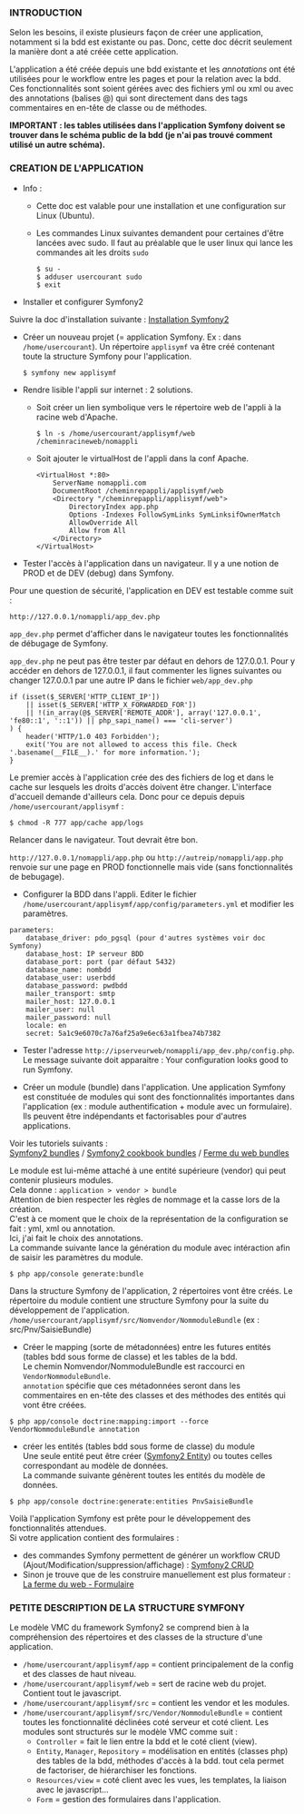 ### INTRODUCTION

Selon les besoins, il existe plusieurs façon de créer une application, notamment si la bdd est existante ou pas. Donc, cette doc décrit seulement la manière dont a até créée cette application.

L'application a été créée depuis une bdd existante et les *annotations* ont été utilisées pour le workflow entre les pages et pour la relation avec la bdd. Ces fonctionnalités sont soient gérées avec des fichiers yml ou xml ou avec des annotations (balises @) qui sont directement dans des tags commentaires en en-tête de classe ou de méthodes.

**IMPORTANT : les tables utilisées dans l'application Symfony doivent se trouver dans le schéma public de la bdd (je n'ai pas trouvé comment utilisé un autre schéma).**

### CREATION DE L'APPLICATION

- Info : 
    - Cette doc est valable pour une installation et une configuration sur Linux (Ubuntu).
    - Les commandes Linux suivantes demandent pour certaines d'être lancées avec sudo. Il faut au préalable que le user linux qui lance les commandes ait les droits ```sudo```

        ```
        $ su -
        $ adduser usercourant sudo
        $ exit
        ```

- Installer et configurer Symfony2

Suivre la doc d'installation suivante : [Installation Symfony2](http://symfony.com/fr/doc/current/book/installation.html "Titre")

- Créer un nouveau projet (= application Symfony. Ex : dans `/home/usercourant`). Un répertoire `applisymf` va être créé contenant toute la structure Symfony pour l'application.

    ```
    $ symfony new applisymf
    ```
    
- Rendre lisible l'appli sur internet : 2 solutions.
    - Soit créer un lien symbolique vers le répertoire web de l'appli à la racine web d'Apache.
    
        ```
        $ ln -s /home/usercourant/applisymf/web /cheminracineweb/nomappli
        ``` 

    - Soit ajouter le virtualHost de l'appli dans la conf Apache.
    
        ```
        <VirtualHost *:80>
            ServerName nomappli.com
            DocumentRoot /cheminrepappli/applisymf/web
            <Directory "/cheminrepappli/applisymf/web">
                DirectoryIndex app.php
                Options -Indexes FollowSymLinks SymLinksifOwnerMatch
                AllowOverride All
                Allow from All
            </Directory>
        </VirtualHost>
        ```

- Tester l'accès à l'application dans un navigateur. Il y a une notion de PROD et de DEV (debug) dans Symfony.

Pour une question de sécurité, l'application en DEV est testable comme suit :

`http://127.0.0.1/nomappli/app_dev.php`

`app_dev.php` permet d'afficher dans le navigateur toutes les fonctionnalités de débugage de Symfony.

`app_dev.php` ne peut pas être tester par défaut en dehors de 127.0.0.1. Pour y accéder en dehors de 127.0.0.1, il faut commenter les lignes suivantes ou changer 127.0.0.1 par une autre IP dans le fichier `web/app_dev.php`

```
if (isset($_SERVER['HTTP_CLIENT_IP'])
    || isset($_SERVER['HTTP_X_FORWARDED_FOR'])
    || !(in_array(@$_SERVER['REMOTE_ADDR'], array('127.0.0.1', 'fe80::1', '::1')) || php_sapi_name() === 'cli-server')
) {
    header('HTTP/1.0 403 Forbidden');
    exit('You are not allowed to access this file. Check '.basename(__FILE__).' for more information.');
}
```

Le premier accès à l'application crée des des fichiers de log et dans le cache sur lesquels les droits d'accès doivent être changer. L'interface d'accueil demande d'ailleurs cela. Donc pour ce depuis depuis `/home/usercourant/applisymf` :

```
$ chmod -R 777 app/cache app/logs
```

Relancer dans le navigateur. Tout devrait être bon.

`http://127.0.0.1/nomappli/app.php` ou `http://autreip/nomappli/app.php` renvoie sur une page en PROD fonctionnelle mais vide (sans fonctionnalités de bebugage).

- Configurer la BDD dans l'appli. Editer le fichier `/home/usercourant/applisymf/app/config/parameters.yml` et modifier les paramètres.

```
parameters:
    database_driver: pdo_pgsql (pour d'autres systèmes voir doc Symfony)
    database_host: IP serveur BDD
    database_port: port (par défaut 5432)
    database_name: nombdd
    database_user: userbdd
    database_password: pwdbdd
    mailer_transport: smtp
    mailer_host: 127.0.0.1
    mailer_user: null
    mailer_password: null
    locale: en
    secret: 5a1c9e6070c7a76af25a9e6ec63a1fbea74b7382
```

- Tester l'adresse `http://ipserveurweb/nomappli/app_dev.php/config.php`. Le message suivante doit apparaitre : Your configuration looks good to run Symfony.

- Créer un module (bundle) dans l'application. Une application Symfony est constituée de modules qui sont des fonctionnalités importantes dans l'application (ex : module authentification + module avec un formulaire). Ils peuvent être indépendants et factorisables pour d'autres applications.

Voir les tutoriels suivants :   
[Symfony2 bundles](http://symfony.com/doc/current/bundles/SensioGeneratorBundle/commands/generate_bundle.html) / 
[Symfony2 cookbook bundles](http://symfony.com/fr/doc/current/cookbook/bundles/best_practices.html) / 
[Ferme du web bundles](http://www.lafermeduweb.net/tutorial/symfony2-les-bundles-et-la-structure-des-fichiers-p91.html)

Le module est lui-même attaché à une entité supérieure (vendor) qui peut contenir plusieurs modules.  
Cela donne : `application > vendor > bundle`  
Attention de bien respecter les règles de nommage et la casse lors de la création.  
C'est à ce moment que le choix de la représentation de la configuration se fait : yml, xml ou annotation.  
Ici, j'ai fait le choix des annotations.  
La commande suivante lance la génération du module avec intéraction afin de saisir les paramètres du module.

```
$ php app/console generate:bundle
```

Dans la structure Symfony de l'application, 2 répertoires vont être créés. Le répertoire du module contient une structure Symfony pour la suite du développement de l'application.  
`/home/usercourant/applisymf/src/Nomvendor/NommoduleBundle` (ex : src/Pnv/SaisieBundle)

- Créer le mapping (sorte de métadonnées) entre les futures entités (tables bdd sous forme de classe) et les tables de la bdd.  
Le chemin Nomvendor/NommoduleBundle est raccourci en `VendorNommoduleBundle`.  
`annotation` spécifie que ces métadonnées seront dans les commentaires en en-tête des classes et des méthodes des entités qui vont être créées.

```
$ php app/console doctrine:mapping:import --force VendorNommoduleBundle annotation
```

- créer les entités (tables bdd sous forme de classe) du module  
Une seule entité peut être créer ([Symfony2 Entity](http://symfony.com/fr/doc/current/bundles/SensioGeneratorBundle/commands/generate_doctrine_entity.html)) ou toutes celles correspondant au modèle de données.  
La commande suivante génèrent toutes les entités du modèle de données.

```
$ php app/console doctrine:generate:entities PnvSaisieBundle
```

Voilà l'application Symfony est prête pour le développement des fonctionnalités attendues.  
Si votre application contient des formulaires : 
- des commandes Symfony permettent de générer un workflow CRUD (Ajout/Modification/suppression/affichage) : [Symfony2 CRUD](http://symfony.com/fr/doc/current/bundles/SensioGeneratorBundle/commands/generate_doctrine_crud.html)
- Sinon je trouve que de les construire manuellement est plus formateur : [La ferme du web - Formulaire](http://www.lafermeduweb.net/tutorial/les-formulaires-dans-symfony2-p100.html)

### PETITE DESCRIPTION DE LA STRUCTURE SYMFONY

Le modèle VMC du framework Symfony2 se comprend bien à la compréhension des répertoires et des classes de la structure d'une application.

- `/home/usercourant/applisymf/app` = contient principalement de la config et des classes de haut niveau.
- `/home/usercourant/applisymf/web` = sert de racine web du projet. Contient tout le javascript.
- `/home/usercourant/applisymf/src` = contient les vendor et les modules.
- `/home/usercourant/applisymf/src/Vendor/NommoduleBundle` = contient toutes les fonctionnalité déclinées coté serveur et coté client. Les modules sont structurés sur le modèle VMC comme suit :
    - `Controller` = fait le lien entre la bdd et le coté client (view).
    - `Entity`, `Manager`, `Repository` = modélisation en entités (classes php) des tables de la bdd, méthodes d'accès à la bdd. tout cela permet de factoriser, de hiérarchiser les fonctions.
    - `Resources/view` = coté client avec les vues, les templates, la liaison avec le javascript...
    - `Form` = gestion des formulaires dans l'application.
